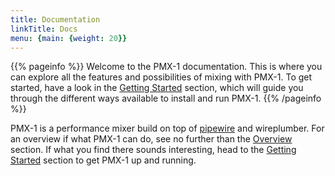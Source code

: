 ```yaml
---
title: Documentation
linkTitle: Docs
menu: {main: {weight: 20}}
---
```


{{% pageinfo %}}
Welcome to the PMX-1 documentation. This is where you can explore all the
features and possibilities of mixing with PMX-1. To get started, have a look
in the [Getting Started]() section, which will guide you through the different
ways available to install and run PMX-1.
{{% /pageinfo %}}

PMX-1 is a performance mixer build on top of [pipewire](http://pipewire.org/)
and wireplumber. For an overview if what PMX-1 can do, see no further than the
[Overview](/docs/overview) section. If what you find there sounds interesting,
head to the [Getting Started](/docs/install) section to get PMX-1 up and
running.
